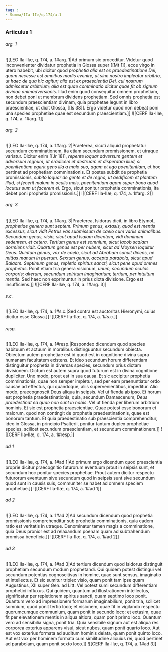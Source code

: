 ```yaml
---
tags : 
- Summa/IIa-IIæ/q.174/a.1
---
```


### Articulus 1

###### arg. 1
![[LEO IIa-IIæ, q. 174, a. 1#arg. 1|Ad primum sic proceditur. Videtur quod inconvenienter dividatur prophetia in Glossa super [[Mt 1]], ecce virgo in utero habebit, ubi dicitur quod *prophetia alia est ex praedestinatione Dei, quam necesse est omnibus modis evenire, ut sine nostro impleatur arbitrio, ut haec de qua hic agitur; alia est ex praescientia Dei, cui nostrum admiscetur arbitrium; alia est quae comminatio dicitur quae fit ob signum divinae animadversionis*. Illud enim quod consequitur omnem prophetiam, non debet poni ut membrum dividens prophetiam. Sed omnis prophetia est secundum praescientiam divinam, quia prophetae legunt in libro praescientiae, ut dicit Glossa, [[Is 38]]. Ergo videtur quod non debeat poni una species prophetiae quae est secundum praescientiam.]]
![[CERF IIa-IIæ, q. 174, a. 1#arg. 1]]

###### arg. 2
![[LEO IIa-IIæ, q. 174, a. 1#arg. 2|Praeterea, sicuti aliquid prophetatur secundum comminationem, ita etiam secundum promissionem, et utraque variatur. Dicitur enim [[Jr 18]], *repente loquar adversum gentem et adversum regnum, ut eradicem et destruam et disperdam illud, si poenitentiam egerit gens illa a malo suo, agam et ego poenitentiam*, et hoc pertinet ad prophetiam comminationis. Et postea subdit de prophetia promissionis, *subito loquar de gente et de regno, ut aedificem et plantem illud, si fecerit malum in oculis meis, poenitentiam agam super bono quod locutus sum ut facerem ei*. Ergo, sicut ponitur prophetia comminationis, ita debet poni prophetia promissionis.]]
![[CERF IIa-IIæ, q. 174, a. 1#arg. 2]]

###### arg. 3
![[LEO IIa-IIæ, q. 174, a. 1#arg. 3|Praeterea, Isidorus dicit, in libro Etymol., *prophetiae genera sunt septem. Primum genus, extasis, quod est mentis excessus, sicut vidit Petrus vas submissum de caelo cum variis animalibus. Secundum genus, visio, sicut apud Isaiam dicentem, vidi dominum sedentem, et cetera. Tertium genus est somnium, sicut Iacob scalam dormiens vidit. Quartum genus est per nubem, sicut ad Moysen loquitur Deus. Quintum genus, vox de caelo, sicut ad Abraham sonuit dicens, ne mittas manum in puerum. Sextum genus, accepta parabola, sicut apud Balaam. Septimum genus, repletio spiritus sancti, sicut pene apud omnes prophetas*. Ponit etiam tria genera visionum, *unum, secundum oculos corporis; alterum, secundum spiritum imaginarium; tertium, per intuitum mentis*. Sed haec non exprimuntur in prius dicta divisione. Ergo est insufficiens.]]
![[CERF IIa-IIæ, q. 174, a. 1#arg. 3]]

###### s.c.
![[LEO IIa-IIæ, q. 174, a. 1#s.c.|Sed contra est auctoritas Hieronymi, cuius dicitur esse Glossa.]]
![[CERF IIa-IIæ, q. 174, a. 1#s.c.]]

###### resp.
![[LEO IIa-IIæ, q. 174, a. 1#resp.|Respondeo dicendum quod species habituum et actuum in moralibus distinguuntur secundum obiecta. Obiectum autem prophetiae est id quod est in cognitione divina supra humanam facultatem existens. Et ideo secundum horum differentiam distinguitur prophetia in diversas species, secundum prius dictam divisionem. Dictum est autem supra quod futurum est in divina cognitione dupliciter. Uno modo, prout est in sua causa. Et sic accipitur prophetia comminationis, quae non semper impletur, sed per eam praenuntiatur ordo causae ad effectus, qui quandoque, aliis supervenientibus, impeditur. Alio modo, praecognoscit Deus aliqua in seipsis. Vel ut fienda ab ipso. Et horum est prophetia praedestinationis, quia, secundum Damascenum, *Deus praedestinat ea quae non sunt in nobis*. Vel ut fienda per liberum arbitrium hominis. Et sic est prophetia praescientiae. Quae potest esse bonorum et malorum, quod non contingit de prophetia praedestinationis, quae est bonorum tantum. Et quia praedestinatio sub praescientia comprehenditur, ideo in Glossa, in principio Psalterii, ponitur tantum duplex prophetiae species, scilicet secundum praescientiam, et secundum comminationem.]]
![[CERF IIa-IIæ, q. 174, a. 1#resp.]]

###### ad 1
![[LEO IIa-IIæ, q. 174, a. 1#ad 1|Ad primum ergo dicendum quod praescientia proprie dicitur praecognitio futurorum eventuum prout in seipsis sunt, et secundum hoc ponitur species prophetiae. Prout autem dicitur respectu futurorum eventuum sive secundum quod in seipsis sunt sive secundum quod sunt in causis suis, communiter se habet ad omnem speciem prophetiae.]]
![[CERF IIa-IIæ, q. 174, a. 1#ad 1]]

###### ad 2
![[LEO IIa-IIæ, q. 174, a. 1#ad 2|Ad secundum dicendum quod prophetia promissionis comprehenditur sub prophetia comminationis, quia eadem ratio est veritatis in utraque. Denominatur tamen magis a comminatione, quia Deus pronior est ad relaxandum poenam quam ad subtrahendum promissa beneficia.]]
![[CERF IIa-IIæ, q. 174, a. 1#ad 2]]

###### ad 3
![[LEO IIa-IIæ, q. 174, a. 1#ad 3|Ad tertium dicendum quod Isidorus distinguit prophetiam secundum modum prophetandi. Qui quidem potest distingui vel secundum potentias cognoscitivas in homine, quae sunt sensus, imaginatio et intellectus. Et sic sumitur triplex visio, quam ponit tam ipse quam Augustinus, XII super Gen. ad Litt. Vel potest sumi secundum differentiam prophetici influxus. Qui quidem, quantum ad illustrationem intellectus, significatur per repletionem spiritus sancti, quam septimo loco ponit. Quantum vero ad impressionem formarum imaginabilium, ponit tria, scilicet somnium, quod ponit tertio loco; et visionem, quae fit in vigilando respectu quorumcumque communium, quam ponit in secundo loco; et extasim, quae fit per elevationem mentis in aliqua altiora, quam ponit primo loco. Quantum vero ad sensibilia signa, ponit tria. Quia sensibile signum aut est aliqua res corporea exterius apparens visui, sicut nubes, quam ponit quarto loco. Aut est vox exterius formata ad auditum hominis delata, quam ponit quinto loco. Aut est vox per hominem formata cum similitudine alicuius rei, quod pertinet ad parabolam, quam ponit sexto loco.]]
![[CERF IIa-IIæ, q. 174, a. 1#ad 3]]

